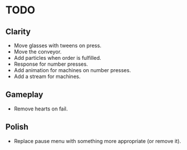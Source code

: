 # TODO

## Clarity

- Move glasses with tweens on press.
- Move the conveyor.
- Add particles when order is fulfilled.
- Response for number presses.
- Add animation for machines on number presses.
- Add a stream for machines.

## Gameplay

- Remove hearts on fail.

## Polish

- Replace pause menu with something more appropriate (or remove it).
